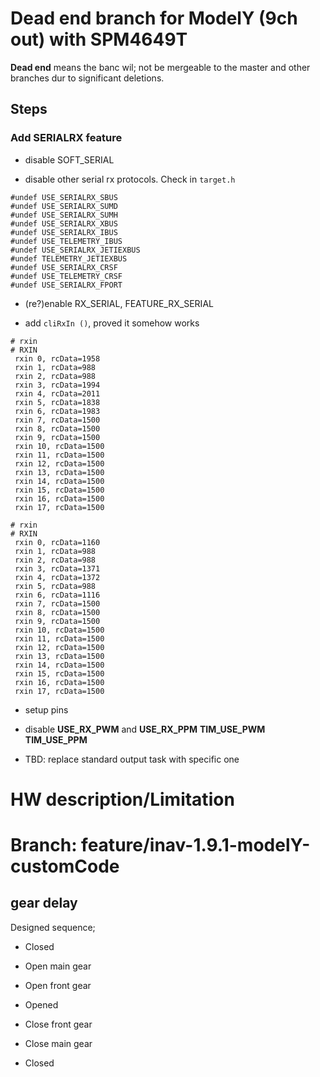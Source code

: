 # Dead end branch for ModelY (9ch out) with SPM4649T #

 **Dead end** means the banc wil; not be mergeable to the master
 and other branches dur to significant deletions.

## Steps ##

### Add SERIALRX feature ###

 * disable SOFT_SERIAL

 * disable other serial rx protocols. Check in `target.h`

~~~
#undef USE_SERIALRX_SBUS
#undef USE_SERIALRX_SUMD
#undef USE_SERIALRX_SUMH
#undef USE_SERIALRX_XBUS
#undef USE_SERIALRX_IBUS
#undef USE_TELEMETRY_IBUS
#undef USE_SERIALRX_JETIEXBUS
#undef TELEMETRY_JETIEXBUS
#undef USE_SERIALRX_CRSF
#undef USE_TELEMETRY_CRSF
#undef USE_SERIALRX_FPORT
~~~ 

 * (re?)enable RX_SERIAL, FEATURE_RX_SERIAL

 * add `cliRxIn ()`, proved it somehow works

~~~
# rxin
# RXIN
 rxin 0, rcData=1958
 rxin 1, rcData=988
 rxin 2, rcData=988
 rxin 3, rcData=1994
 rxin 4, rcData=2011
 rxin 5, rcData=1838
 rxin 6, rcData=1983
 rxin 7, rcData=1500
 rxin 8, rcData=1500
 rxin 9, rcData=1500
 rxin 10, rcData=1500
 rxin 11, rcData=1500
 rxin 12, rcData=1500
 rxin 13, rcData=1500
 rxin 14, rcData=1500
 rxin 15, rcData=1500
 rxin 16, rcData=1500
 rxin 17, rcData=1500

# rxin
# RXIN                                                                   
 rxin 0, rcData=1160                                                     
 rxin 1, rcData=988                                                      
 rxin 2, rcData=988                                                      
 rxin 3, rcData=1371                                                     
 rxin 4, rcData=1372
 rxin 5, rcData=988
 rxin 6, rcData=1116
 rxin 7, rcData=1500
 rxin 8, rcData=1500
 rxin 9, rcData=1500
 rxin 10, rcData=1500
 rxin 11, rcData=1500
 rxin 12, rcData=1500
 rxin 13, rcData=1500
 rxin 14, rcData=1500
 rxin 15, rcData=1500
 rxin 16, rcData=1500
 rxin 17, rcData=1500
~~~ 

 * setup pins

  * disable **USE_RX_PWM** and **USE_RX_PPM**
  **TIM_USE_PWM** **TIM_USE_PPM**


 * TBD: replace standard output task with specific one


# HW description/Limitation # 

# Branch: feature/inav-1.9.1-modelY-customCode #

## gear delay ##

 Designed sequence;

 * Closed

 * Open main gear

 * Open front gear

 * Opened

 * Close front gear

 * Close main gear

 * Closed
